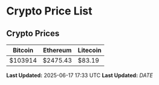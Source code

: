 # Crypto Price List

## Crypto Prices
| Bitcoin | Ethereum | Litecoin |
| ------- | -------- | -------- |
| $103914 | $2475.43 | $83.19 |
**Last Updated:** 2025-06-17 17:33 UTC
**Last Updated:** $DATE$
